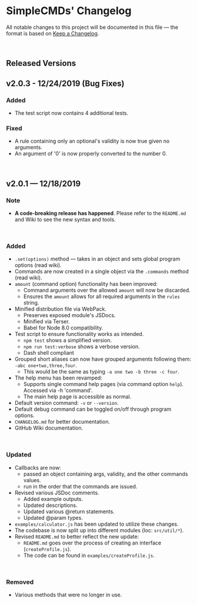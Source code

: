 # **SimpleCMDs' Changelog**
All notable changes to this project will be documented in this file — the format is based on [Keep a Changelog](https://keepachangelog.com/en/1.0.0/).

&nbsp;

## Released Versions


## v2.0.3 - 12/24/2019 (Bug Fixes)

### Added
- The test script now contains 4 additional tests.

### Fixed
- A rule containing only an optional's validity is now true given no arguments.
- An argument of '0' is now properly converted to the number 0.

&nbsp;


## v2.0.1 — 12/18/2019
### Note
- **A code-breaking release has happened**. Please refer to the `README.md` and Wiki to see the new syntax and tools.

&nbsp;

### Added
- `.set(options)` method — takes in an object and sets global program options (read wiki).
- Commands are now created in a single object via the `.commands` method (read wiki).
- `amount` (command option) functionality has been improved:
  - Command arguments over the allowed `amount` will now be discarded.
  - Ensures the `amount` allows for all required arguments in the `rules` string.
- Minified distribution file via WebPack.
  - Preserves exposed module's JSDocs.
  - Minified via Terser.
  - Babel for Node 8.0 compatibility.
- Test script to ensure functionality works as intended.
  - `npm test` shows a simplified version.
  - `npm run test:verbose` shows a verbose version.
  - Dash shell compliant
- Grouped short aliases can now have grouped arguments following them: `-abc one+two,three,four`.
  - This would be the same as typing `-a one two -b three -c four`.
- The help menu has been revamped:
  - Supports single command help pages (via command option `help`). Accessed via -h 'command'.
  - The main help page is accessible as normal.
- Default version command: `-v` or `--version`.
- Default debug command can be toggled on/off through program options.
- `CHANGELOG.md` for better documentation.
- GitHub Wiki documentation.

&nbsp;

### Updated
- Callbacks are now:
  - passed an object containing args, validity, and the other commands values.
  - run in the order that the commands are issued.
- Revised various JSDoc comments.
  - Added example outputs.
  - Updated descriptions.
  - Updated various @return statements.
  - Updated @param types.
- `examples/calculator.js` has been updated to utilize these changes.
- The codebase is now split up into different modules (loc: `src/util/*`).
- Revised `README.md` to better reflect the new update:
  - `README.md` goes over the process of creating an interface (`createProfile.js`).
  - The code can be found in `examples/createProfile.js`.
  
&nbsp;

### Removed
- Various methods that were no longer in use.